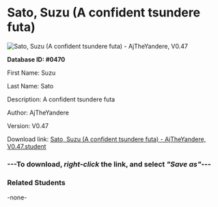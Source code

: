 # Sato, Suzu (A confident tsundere futa)

<img src="Files/Sato, Suzu (A confident tsundere futa).png" title="Sato, Suzu (A confident tsundere futa) - AjTheYandere, V0.47">

**Database ID: #0470**

First Name: Suzu

Last Name: Sato

Description: A confident tsundere futa

Author: AjTheYandere

Version: V0.47

Download link: <a href="https://raw.githubusercontent.com/Arbiter1223/Daigaku-Gurashi-Custom-Students/master/Files/Student Files/Sato%2C%20Suzu%20(A%20confident%20tsundere%20futa)%20-%20AjTheYandere%2C%20V0.47.student">Sato, Suzu (A confident tsundere futa) - AjTheYandere, V0.47.student</a>

### ---**To download, _right-click_ the link, and select _"Save as"_**---

### Related Students

-none-
